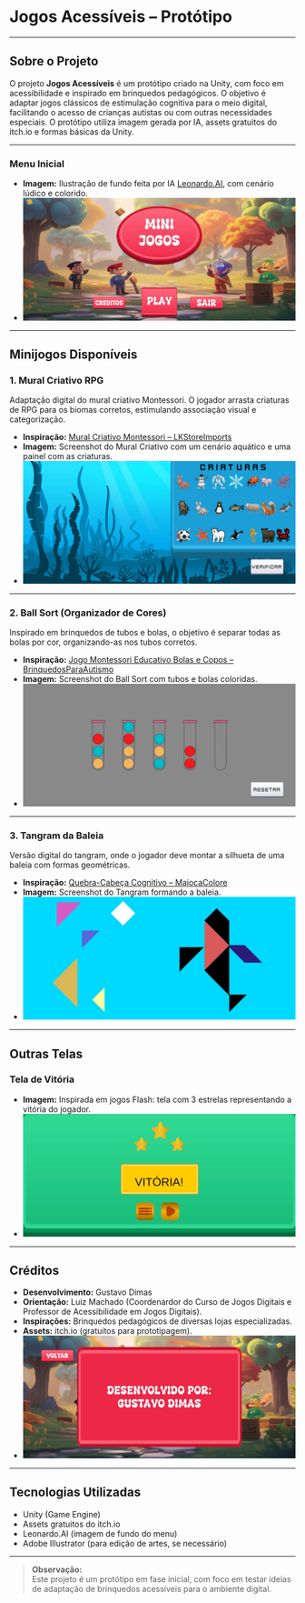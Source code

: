 # Jogos Acessíveis – Protótipo

---

## Sobre o Projeto

O projeto **Jogos Acessíveis** é um protótipo criado na Unity, com foco em acessibilidade e inspirado em brinquedos pedagógicos. O objetivo é adaptar jogos clássicos de estimulação cognitiva para o meio digital, facilitando o acesso de crianças autistas ou com outras necessidades especiais. O protótipo utiliza imagem gerada por IA, assets gratuitos do itch.io e formas básicas da Unity.

---

### Menu Inicial

- **Imagem:** Ilustração de fundo feita por IA [Leonardo.AI](Leonardo.AI), com cenário lúdico e colorido.
- ![Image](./Docs/Images/Menu.jpg)

---

## Minijogos Disponíveis

### 1. Mural Criativo RPG

Adaptação digital do mural criativo Montessori. O jogador arrasta criaturas de RPG para os biomas corretos, estimulando associação visual e categorização.

- **Inspiração:** [Mural Criativo Montessori – LKStoreImports](https://www.lkstoreimports.com/products/mural-criativo-montessori?currency=BRL&variant=41662463541453&utm_source=google&utm_medium=cpc&utm_campaign=Google%20Shopping&stkn=2a9c3f1375a2&gad_source=1&gclid=Cj0KCQjwsoe5BhDiARIsAOXVoUt-K2s5XrxRlYVZ0ZPmzJ_1px0LHRDkEsGat5BVKexqjWhm7oh79XsaAqOrEALw_wcB)
- **Imagem:** Screenshot do Mural Criativo com um cenário aquático e uma painel com as criaturas. 
- ![Image](./Docs/Images/Minigame1.jpg)

---

### 2. Ball Sort (Organizador de Cores)

Inspirado em brinquedos de tubos e bolas, o objetivo é separar todas as bolas por cor, organizando-as nos tubos corretos.

- **Inspiração:** [Jogo Montessori Educativo Bolas e Copos – BrinquedosParaAutismo](https://brinquedosparaautismo.com.br/collections/brinquedos-para-autismo-5-anos/products/jogo-montessori-educativo-bolas-e-copos)
- **Imagem:** Screenshot do Ball Sort com tubos e bolas coloridas.
- ![Image](./Docs/Images/Minigame2.jpg)

---

### 3. Tangram da Baleia

Versão digital do tangram, onde o jogador deve montar a silhueta de uma baleia com formas geométricas.

- **Inspiração:** [Quebra-Cabeça Cognitivo – MajocaColore](https://majocacolore.com.br/produto/quebra-cabeca-com-alfabeto-e-numeros-braquiossauro)
- **Imagem:** Screenshot do Tangram formando a baleia.
- ![Image](./Docs/Images/Minigame3.jpg)

---

## Outras Telas

### Tela de Vitória

- **Imagem:** Inspirada em jogos Flash: tela com 3 estrelas representando a vitória do jogador.
- ![Image](./Docs/Images/TelaVitoria.jpg)

---

## Créditos

- **Desenvolvimento:** Gustavo Dimas
- **Orientação:** Luiz Machado (Coordenardor do Curso de Jogos Digitais e Professor de Acessibilidade em Jogos Digitais).
- **Inspirações:** Brinquedos pedagógicos de diversas lojas especializadas.
- **Assets:** itch.io (gratuitos para prototipagem).
- ![Image](./Docs/Images/Creditos.jpg)

---

## Tecnologias Utilizadas

- Unity (Game Engine)
- Assets gratuitos do itch.io
- Leonardo.AI (imagem de fundo do menu)
- Adobe Illustrator (para edição de artes, se necessário)

---

> **Observação:**  
> Este projeto é um protótipo em fase inicial, com foco em testar ideias de adaptação de brinquedos acessíveis para o ambiente digital.